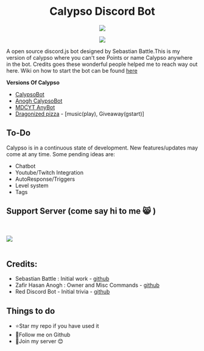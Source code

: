 <h1 align="center">

  <br>
  Calypso Discord Bot
  <br>

</h1>
<p align="center">
  <a href="http://forthebadge.com/">
    <img src="http://forthebadge.com/images/badges/built-with-love.svg"/>
  </a>
</p>

<p align="center">
  <a href="https://standardjs.com/">
    <img src="https://cdn.rawgit.com/feross/standard/master/badge.svg" />
  </a>
</p>



A open source discord.js bot designed by Sebastian Battle.This is my version of calypso where you can't see Points or name Calypso anywhere in the bot. Credits goes these wonderful people helped me to reach way out here. Wiki on how to start the bot can be found [here](https://github.com/sabattle/CalypsoBot#installation)


**Versions Of Calypso**
* [CalypsoBot](https://github.com/sabattle/CalypsoBot)
* [Anogh CalypsoBot](https://github.com/Anogh297/CalypsoBot)
* [MDCYT AnyBot](https://github.com/MDCYT/Any-Bot)
* [Dragonized pizza](https://github.com/Dragonizedpizza) - [music(play), Giveaway(gstart)]


## To-Do

Calypso is in a continuous state of development. New features/updates may come at any time.
Some pending ideas are:

  * Chatbot
  * Youtube/Twitch Integration
  * AutoResponse/Triggers
  * Level system
  * Tags 

## Support Server (come say hi to me 😸 )
</br></br>
<a href="https://discord.gg/sWfMBbabna"><img src="https://invidget.switchblade.xyz/6mkRXJgvG9"/></a>
<br><br>




## Credits:
- Sebastian Battle : Initial work - [github](https://github.com/sabattle)
- Zafir Hasan Anogh : Owner and Misc Commands - [github](https://github.com/Anogh297) 
- Red Discord Bot - Initial trivia - [github](https://github.com/Cog-Creators/Red-DiscordBot/blob/V3/develop/README.md#join-the-community)

## Things to do
* ⭐Star my repo if you have used it
* 🌟Follow me on Github
* 🌠Join my server 😊
